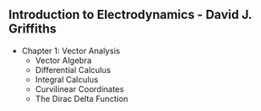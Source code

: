 ## Introduction to Electrodynamics - David J. Griffiths

- Chapter 1: Vector Analysis
   - Vector Algebra 
   - Differential Calculus
   - Integral Calculus
   - Curvilinear Coordinates
   - The Dirac Delta Function
